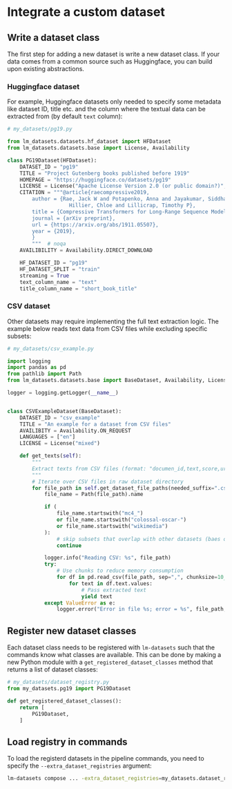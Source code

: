 # Integrate a custom dataset

## Write a dataset class

The first step for adding a new dataset is write a new dataset class.
If your data comes from a common source such as Huggingface, you can build upon existing abstractions.

### Huggingface dataset

For example, Huggingface datasets only needed to specify some metadata like dataset ID, title etc. and the column where the textual data can be extracted from (by default `text` column):

```python
# my_datasets/pg19.py

from lm_datasets.datasets.hf_dataset import HFDataset
from lm_datasets.datasets.base import License, Availability

class PG19Dataset(HFDataset):
    DATASET_ID = "pg19"
    TITLE = "Project Gutenberg books published before 1919"
    HOMEPAGE = "https://huggingface.co/datasets/pg19"
    LICENSE = License("Apache License Version 2.0 (or public domain?)", url="https://www.apache.org/licenses/LICENSE-2.0.html")
    CITATION = """@article{raecompressive2019,
        author = {Rae, Jack W and Potapenko, Anna and Jayakumar, Siddhant M and
                    Hillier, Chloe and Lillicrap, Timothy P},
        title = {Compressive Transformers for Long-Range Sequence Modelling},
        journal = {arXiv preprint},
        url = {https://arxiv.org/abs/1911.05507},
        year = {2019},
        }
        """  # noqa
    AVAILIBILITY = Availability.DIRECT_DOWNLOAD

    HF_DATASET_ID = "pg19"
    HF_DATASET_SPLIT = "train"
    streaming = True
    text_column_name = "text"
    title_column_name = "short_book_title"
```

### CSV dataset

Other datasets may require implementing the full text extraction logic. The example below reads text data from CSV files while excluding specific subsets:

```python
# my_datasets/csv_example.py

import logging
import pandas as pd
from pathlib import Path
from lm_datasets.datasets.base import BaseDataset, Availability, License

logger = logging.getLogger(__name__)


class CSVExampleDataset(BaseDataset):
    DATASET_ID = "csv_example"
    TITLE = "An example for a dataset from CSV files"
    AVAILIBITY = Availability.ON_REQUEST
    LANGUAGES = ["en"]
    LICENSE = License("mixed")

    def get_texts(self):
        """
        Extract texts from CSV files (format: "documen_id,text,score,url")
        """
        # Iterate over CSV files in raw dataset directory
        for file_path in self.get_dataset_file_paths(needed_suffix=".csv"):
            file_name = Path(file_path).name

            if (
                file_name.startswith("mc4_")
                or file_name.startswith("colossal-oscar-")
                or file_name.startswith("wikimedia")
            ):
                # skip subsets that overlap with other datasets (baes on file name)
                continue

            logger.info("Reading CSV: %s", file_path)
            try:
                # Use chunks to reduce memory consumption
                for df in pd.read_csv(file_path, sep=",", chunksize=10_000):
                    for text in df.text.values:
                        # Pass extracted text
                        yield text
            except ValueError as e:
                logger.error("Error in file %s; error = %s", file_path, e)
```

## Register new dataset classes

Each dataset class needs to be registered with `lm-datasets` such that the commands know what classes are available.
This can be done by making a new Python module with a `get_registered_dataset_classes` method that returns a list of dataset classes:

```python
# my_datasets/dataset_registry.py
from my_datasets.pg19 import PG19Dataset

def get_registered_dataset_classes():
    return [
        PG19Dataset,
    ]
```

## Load registry in commands

To load the registerd datasets in the pipeline commands, you need to specify the `--extra_dataset_registries` argument:

```bash
lm-datasets compose ... -extra_dataset_registries=my_datasets.dataset_registry
```